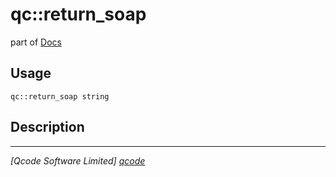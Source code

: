 qc::return_soap
===============

part of [Docs](.)

Usage
-----
`qc::return_soap string`

Description
-----------


----------------------------------
*[Qcode Software Limited] [qcode]*

[qcode]: http://www.qcode.co.uk "Qcode Software"